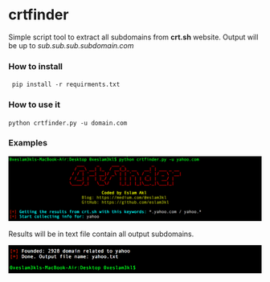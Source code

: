 # crtfinder
Simple script tool to extract all subdomains from **crt.sh** website. Output will be up to *sub.sub.sub.subdomain.com*

### How to install 
` pip install -r requirments.txt`

### How to use it 
` python crtfinder.py -u domain.com `
 
 
### Examples 
![Welcome](Start.png)

Results will be in text file contain all output subdomains. 

![End](End.png)

